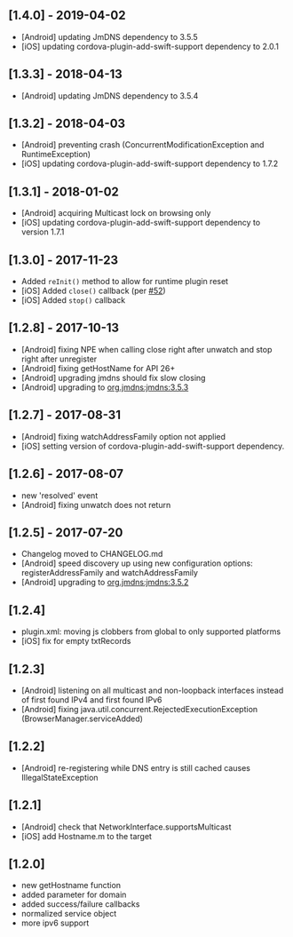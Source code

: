 ## [1.4.0] - 2019-04-02

- [Android] updating JmDNS dependency to 3.5.5
- [iOS] updating cordova-plugin-add-swift-support dependency to 2.0.1

## [1.3.3] - 2018-04-13

- [Android] updating JmDNS dependency to 3.5.4

## [1.3.2] - 2018-04-03

- [Android] preventing crash (ConcurrentModificationException and RuntimeException)
- [iOS] updating cordova-plugin-add-swift-support dependency to 1.7.2

## [1.3.1] - 2018-01-02

- [Android] acquiring Multicast lock on browsing only
- [iOS] updating cordova-plugin-add-swift-support dependency to version 1.7.1

## [1.3.0] - 2017-11-23

- Added `reInit()` method to allow for runtime plugin reset
- [iOS] Added `close()` callback (per [#52](https://github.com/becvert/cordova-plugin-zeroconf/issues/52))
- [iOS] Added `stop()` callback

## [1.2.8] - 2017-10-13

- [Android] fixing NPE when calling close right after unwatch and stop right after unregister
- [Android] fixing getHostName for API 26+
- [Android] upgrading jmdns should fix slow closing
- [Android] upgrading to [org.jmdns:jmdns:3.5.3](https://github.com/jmdns/jmdns)

## [1.2.7] - 2017-08-31

- [Android] fixing watchAddressFamily option not applied
- [iOS] setting version of cordova-plugin-add-swift-support dependency.

## [1.2.6] - 2017-08-07

- new 'resolved' event
- [Android] fixing unwatch does not return

## [1.2.5] - 2017-07-20

- Changelog moved to CHANGELOG.md
- [Android] speed discovery up using new configuration options: registerAddressFamily and watchAddressFamily
- [Android] upgrading to [org.jmdns:jmdns:3.5.2](https://github.com/jmdns/jmdns)

## [1.2.4]
- plugin.xml: moving js clobbers from global to only supported platforms
- [iOS] fix for empty txtRecords

## [1.2.3]
- [Android] listening on all multicast and non-loopback interfaces instead of first found IPv4 and first found IPv6
- [Android] fixing java.util.concurrent.RejectedExecutionException (BrowserManager.serviceAdded)

## [1.2.2]
- [Android] re-registering while DNS entry is still cached causes IllegalStateException

## [1.2.1]
- [Android] check that NetworkInterface.supportsMulticast
- [iOS] add Hostname.m to the target

## [1.2.0]

- new getHostname function
- added parameter for domain
- added success/failure callbacks
- normalized service object
- more ipv6 support